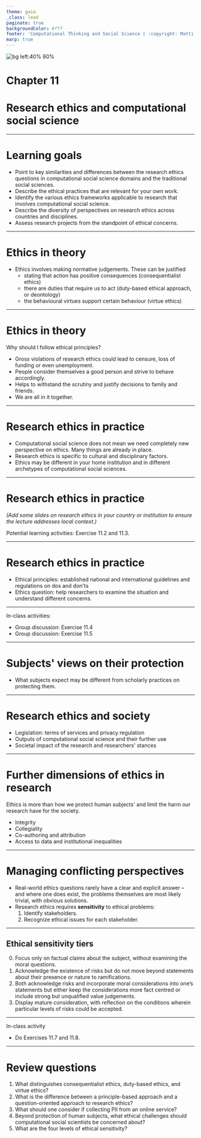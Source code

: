 ```yaml
---
theme: gaia
_class: lead
paginate: true
backgroundColor: #fff
footer: 'Computational Thinking and Social Science | :copyright: Matti Nelimarkka | 2023 | Sage Publishing'
marp: true
---
```


<style>
footer {
  font-size: small;
}
</style>

![bg left:40% 80%](./cover.png)

# Chapter 11
# Research ethics and computational social science

---

# Learning goals

- Point to key similarities and differences between the research ethics questions in
computational social science domains and the traditional social sciences.
- Describe the ethical practices that are relevant for your own work.
- Identify the various ethics frameworks applicable to research that involves computational social science.
- Describe the diversity of perspectives on research ethics across countries and disciplines.
- Assess research projects from the standpoint of ethical concerns.

---

# Ethics in theory

* Ethics involves making normative judgements. These can be justified
  * stating that action has positive consequences (consequentialist ethics)
  * there are duties that require us to act (duty-based ethical approach, or
deontology)
  * the behavioural virtues support certain behaviour (virtue ethics)

---

# Ethics in theory

Why should I follow ethical principles?

* Gross violations of research ethics could lead to censure, loss of funding or even unemployment.
* People consider themselves a good person and strive to behave accordingly.
* Helps to withstand the scrutiny and justify decisions to family and friends.
* We are all in it together.

---

# Research ethics in practice

* Computational social science does not mean we need completely new perspective on ethics. Many things are already in place.
* Research ethics is specific to cultural and disciplinary factors.
* Ethics may be different in your home institution and in different archetypes of computational social sciences.

---

# Research ethics in practice

_(Add some slides on research ethics in your country or institution to ensure the lecture addresses local context.)_

Potential learning activities: Exercise 11.2 and 11.3.

---

# Research ethics in practice

* Ethical principles: established national and international guidelines and regulations on dos and don'ts
* Ethics question: help researchers to examine the situation and understand different concerns.


----

In-class activities:

* Group discussion: Exercise 11.4
* Group discussion: Exercise 11.5


---

# Subjects' views on their protection

* What subjects expect may be different from scholarly practices on protecting them.

---

# Research ethics and society

* Legislation: terms of services and privacy regulation
* Outputs of computational social science and their further use
* Societal impact of the research and researchers' stances

---

# Further dimensions of ethics in research

Ethics is more than how we protect human subjects' and limit the harm our research have for the society.

* Integrity
* Collegiality
* Co-authoring and attribution
* Access to data and institutional inequalities

---

# Managing conflicting perspectives

* Real-world ethics questions rarely have a clear and explicit answer – and where one does exist, the problems themselves are most likely trivial, with obvious solutions.
* Research ethics requires **sensitivity** to ethical problems:
   1. Identify stakeholders.
   1. Recognize ethical issues for each stakeholder.

---

## Ethical sensitivity tiers

0. Focus only on factual claims about the subject, without examining the moral questions.
1. Acknowledge the existence of risks but do not move beyond statements about their presence or nature to ramifications.
1. Both acknowledge risks and incorporate moral considerations into one’s statements but either keep the considerations more fact centred or include strong but unqualified value judgements.
1. Display mature consideration, with reflection on the conditions wherein particular levels of risks could be accepted.

---

In-class activity

* Do Exercises 11.7 and 11.8.

---

# Review questions

1. What distinguishes consequentialist ethics, duty-based ethics, and virtue ethics?
1. What is the difference between a principle-based approach and a question-oriented approach to research ethics?
1. What should one consider if collecting PII from an online service?
1. Beyond protection of human subjects, what ethical challenges should computational social scientists be concerned about?
1. What are the four levels of ethical sensitivity?
